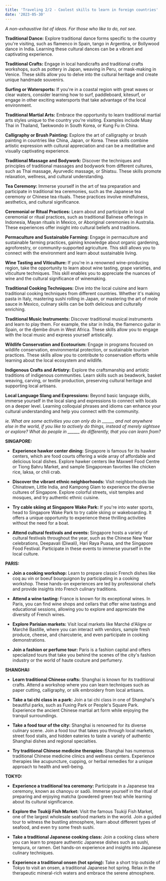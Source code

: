 ```yaml
---
title: 'Traveling 2/2 - Coolest skills to learn in foreign countries'
date: '2023-05-30'
---
```


*A non-exhaustive list of ideas. For those who like to do, not see.*

**Traditional Dance:** Explore traditional dance forms specific to the country you're visiting, such as flamenco in Spain, tango in Argentina, or Bollywood dance in India. Learning these cultural dances can be a vibrant and captivating experience.

**Traditional Crafts:** Engage in local handicrafts and traditional crafts workshops, such as pottery in Japan, weaving in Peru, or mask-making in Venice. These skills allow you to delve into the cultural heritage and create unique handmade souvenirs.

**Surfing or Watersports:** If you're in a coastal region with great waves or clear waters, consider learning how to surf, paddleboard, kitesurf, or engage in other exciting watersports that take advantage of the local environment.

**Traditional Martial Arts:** Embrace the opportunity to learn traditional martial arts styles unique to the country you're visiting. Examples include Muay Thai in Thailand, Taekwondo in South Korea, or Kung Fu in China.

**Calligraphy or Brush Painting:** Explore the art of calligraphy or brush painting in countries like China, Japan, or Korea. These skills combine artistic expression with cultural appreciation and can be a meditative and visually captivating experience.

**Traditional Massage and Bodywork:** Discover the techniques and principles of traditional massages and bodywork from different cultures, such as Thai massage, Ayurvedic massage, or Shiatsu. These skills promote relaxation, wellness, and cultural understanding.

**Tea Ceremony:** Immerse yourself in the art of tea preparation and participate in traditional tea ceremonies, such as the Japanese tea ceremony or Chinese tea rituals. These practices involve mindfulness, aesthetics, and cultural significance.

**Ceremonial or Ritual Practices:** Learn about and participate in local ceremonial or ritual practices, such as traditional Balinese offerings in Indonesia, Mayan rituals in Mexico, or Aboriginal ceremonies in Australia. These experiences offer insight into cultural beliefs and traditions.

**Permaculture and Sustainable Farming:** Engage in permaculture and sustainable farming practices, gaining knowledge about organic gardening, agroforestry, or community-supported agriculture. This skill allows you to connect with the environment and learn about sustainable living.

**Wine Tasting and Viticulture:** If you're in a renowned wine-producing region, take the opportunity to learn about wine tasting, grape varieties, and viticulture techniques. This skill enables you to appreciate the nuances of wine and the cultural significance of winemaking.

**Traditional Cooking Techniques:** Dive into the local cuisine and learn traditional cooking techniques from different countries. Whether it's making pasta in Italy, mastering sushi rolling in Japan, or mastering the art of mole sauce in Mexico, culinary skills can be both delicious and culturally enriching.

**Traditional Music Instruments:** Discover traditional musical instruments and learn to play them. For example, the sitar in India, the flamenco guitar in Spain, or the djembe drum in West Africa. These skills allow you to engage with the local music and express yourself artistically.

**Wildlife Conservation and Ecotourism:** Engage in programs focused on wildlife conservation, environmental protection, or sustainable tourism practices. These skills allow you to contribute to conservation efforts while learning about the local ecosystem and wildlife.

**Indigenous Crafts and Artistry:** Explore the craftsmanship and artistic traditions of indigenous communities. Learn skills such as beadwork, basket weaving, carving, or textile production, preserving cultural heritage and supporting local artisans.

**Local Language Slang and Expressions:** Beyond basic language skills, immerse yourself in the local slang and expressions to connect with locals on a deeper level. Learning colloquial phrases and idioms can enhance your cultural understanding and help you connect with the community.

*ie. What are some activities you can only do in ______ and not anywhere else in the world, if you like to actively do things, instead of merely sightsee or explore? What do people in ______ do differently, that you can learn from?*

**SINGAPORE:**

* **Experience hawker center dining:** Singapore is famous for its hawker centers, which are food courts offering a wide array of affordable and delicious local dishes. Explore hawker centers like Maxwell Food Centre or Tiong Bahru Market, and sample Singaporean favorites like chicken rice, laksa, or chili crab.

* **Discover the vibrant ethnic neighborhoods:** Visit neighborhoods like Chinatown, Little India, and Kampong Glam to experience the diverse cultures of Singapore. Explore colorful streets, visit temples and mosques, and try authentic ethnic cuisine.

* **Try cable skiing at Singapore Wake Park:** If you're into water sports, head to Singapore Wake Park to try cable skiing or wakeboarding. It offers a unique opportunity to experience these thrilling activities without the need for a boat.

* **Attend cultural festivals and events:** Singapore hosts a variety of cultural festivals throughout the year, such as the Chinese New Year celebrations, Deepavali (Diwali), Hari Raya Puasa, and the Singapore Food Festival. Participate in these events to immerse yourself in the local culture.

**PARIS:**

* **Join a cooking workshop:** Learn to prepare classic French dishes like coq au vin or boeuf bourguignon by participating in a cooking workshop. These hands-on experiences are led by professional chefs and provide insights into French culinary traditions.

* **Attend a wine tasting:** France is known for its exceptional wines. In Paris, you can find wine shops and cellars that offer wine tastings and educational sessions, allowing you to explore and appreciate the diversity of French wines.

* **Explore Parisian markets:** Visit local markets like Marché d'Aligre or Marché Bastille, where you can interact with vendors, sample fresh produce, cheese, and charcuterie, and even participate in cooking demonstrations.

* **Join a fashion or perfume tour:** Paris is a fashion capital and offers specialized tours that take you behind the scenes of the city's fashion industry or the world of haute couture and perfumery.

**SHANGHAI:**

* **Learn traditional Chinese crafts:** Shanghai is known for its traditional crafts. Attend a workshop where you can learn techniques such as paper cutting, calligraphy, or silk embroidery from local artisans.

* **Take a tai chi class in a park:** Join a tai chi class in one of Shanghai's beautiful parks, such as Fuxing Park or People's Square Park. Experience the ancient Chinese martial art form while enjoying the tranquil surroundings.

* **Take a food tour of the city:** Shanghai is renowned for its diverse culinary scene. Join a food tour that takes you through local markets, street food stalls, and hidden eateries to taste a variety of authentic Shanghai dishes and regional specialties.

* **Try traditional Chinese medicine therapies:** Shanghai has numerous traditional Chinese medicine clinics and wellness centers. Experience therapies like acupuncture, cupping, or herbal remedies for a unique approach to health and well-being.

**TOKYO:**

* **Experience a traditional tea ceremony:** Participate in a Japanese tea ceremony, known as chanoyu or sadō. Immerse yourself in the ritual of preparing and enjoying matcha (powdered green tea) while learning about its cultural significance.

* **Explore the Tsukiji Fish Market:** Visit the famous Tsukiji Fish Market, one of the largest wholesale seafood markets in the world. Join a guided tour to witness the bustling atmosphere, learn about different types of seafood, and even try some fresh sushi.

* **Take a traditional Japanese cooking class:** Join a cooking class where you can learn to prepare authentic Japanese dishes such as sushi, tempura, or ramen. Get hands-on experience and insights into Japanese culinary techniques.

* **Experience a traditional onsen (hot spring):** Take a short trip outside of Tokyo to visit an onsen, a traditional Japanese hot spring. Relax in the therapeutic mineral-rich waters and embrace the serene atmosphere.
